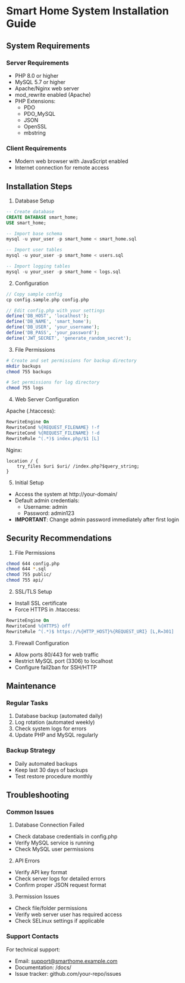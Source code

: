 # Smart Home System Installation Guide

## System Requirements

### Server Requirements
- PHP 8.0 or higher
- MySQL 5.7 or higher
- Apache/Nginx web server
- mod_rewrite enabled (Apache)
- PHP Extensions:
  - PDO
  - PDO_MySQL
  - JSON
  - OpenSSL
  - mbstring

### Client Requirements
- Modern web browser with JavaScript enabled
- Internet connection for remote access

## Installation Steps

1. Database Setup
```sql
-- Create database
CREATE DATABASE smart_home;
USE smart_home;

-- Import base schema
mysql -u your_user -p smart_home < smart_home.sql

-- Import user tables
mysql -u your_user -p smart_home < users.sql

-- Import logging tables
mysql -u your_user -p smart_home < logs.sql
```

2. Configuration
```php
// Copy sample config
cp config.sample.php config.php

// Edit config.php with your settings
define('DB_HOST', 'localhost');
define('DB_NAME', 'smart_home');
define('DB_USER', 'your_username');
define('DB_PASS', 'your_password');
define('JWT_SECRET', 'generate_random_secret');
```

3. File Permissions
```bash
# Create and set permissions for backup directory
mkdir backups
chmod 755 backups

# Set permissions for log directory
chmod 755 logs
```

4. Web Server Configuration

Apache (.htaccess):
```apache
RewriteEngine On
RewriteCond %{REQUEST_FILENAME} !-f
RewriteCond %{REQUEST_FILENAME} !-d
RewriteRule ^(.*)$ index.php/$1 [L]
```

Nginx:
```nginx
location / {
    try_files $uri $uri/ /index.php?$query_string;
}
```

5. Initial Setup
- Access the system at http://your-domain/
- Default admin credentials:
  - Username: admin
  - Password: admin123
- **IMPORTANT**: Change admin password immediately after first login

## Security Recommendations

1. File Permissions
```bash
chmod 644 config.php
chmod 644 *.sql
chmod 755 public/
chmod 755 api/
```

2. SSL/TLS Setup
- Install SSL certificate
- Force HTTPS in .htaccess:
```apache
RewriteEngine On
RewriteCond %{HTTPS} off
RewriteRule ^(.*)$ https://%{HTTP_HOST}%{REQUEST_URI} [L,R=301]
```

3. Firewall Configuration
- Allow ports 80/443 for web traffic
- Restrict MySQL port (3306) to localhost
- Configure fail2ban for SSH/HTTP

## Maintenance

### Regular Tasks
1. Database backup (automated daily)
2. Log rotation (automated weekly)
3. Check system logs for errors
4. Update PHP and MySQL regularly

### Backup Strategy
- Daily automated backups
- Keep last 30 days of backups
- Test restore procedure monthly

## Troubleshooting

### Common Issues

1. Database Connection Failed
- Check database credentials in config.php
- Verify MySQL service is running
- Check MySQL user permissions

2. API Errors
- Verify API key format
- Check server logs for detailed errors
- Confirm proper JSON request format

3. Permission Issues
- Check file/folder permissions
- Verify web server user has required access
- Check SELinux settings if applicable

### Support Contacts

For technical support:
- Email: support@smarthome.example.com
- Documentation: /docs/
- Issue tracker: github.com/your-repo/issues